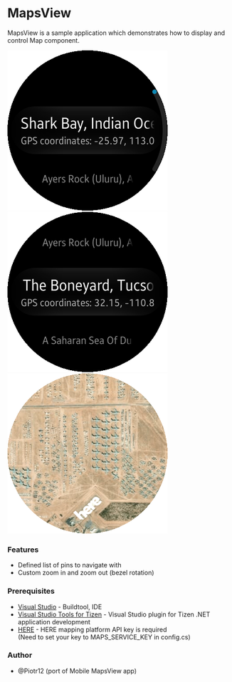 # MapsView
MapsView is a sample application which demonstrates how to display and control Map component.

![Screenshot01](./Screenshots/screenshot_01.png)
![Screenshot02](./Screenshots/screenshot_02.png)
![Screenshot03](./Screenshots/screenshot_03.png)

### Features
* Defined list of pins to navigate with
* Custom zoom in and zoom out (bezel rotation)

### Prerequisites

* [Visual Studio](https://www.visualstudio.com/) - Buildtool, IDE
* [Visual Studio Tools for Tizen](https://docs.tizen.org/application/vstools/install) - Visual Studio plugin for Tizen .NET application development
* [HERE](https://www.here.com/en) - HERE mapping platform API key is required   
 (Need to set your key to MAPS_SERVICE_KEY in config.cs)

### Author
* @Piotr12 (port of Mobile MapsView app)
